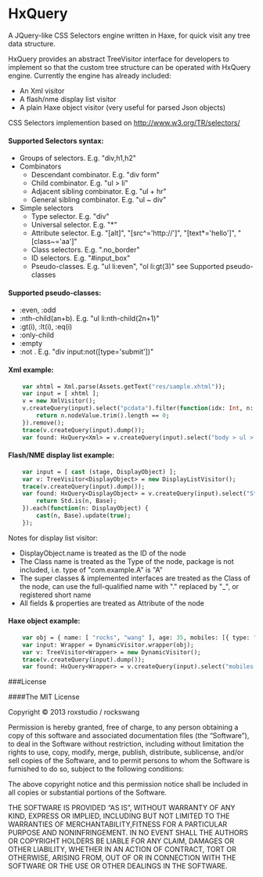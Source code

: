 HxQuery
=======

A JQuery-like CSS Selectors engine written in Haxe, for quick visit any tree data structure.

HxQuery provides an abstract TreeVisitor interface for developers to implement so that the custom tree structure can be operated with HxQuery engine.
Currently the engine has already included: 

* An Xml visitor
* A flash/nme display list visitor
* A plain Haxe object visitor (very useful for parsed Json objects)

CSS Selectors implemention based on http://www.w3.org/TR/selectors/

#### Supported Selectors syntax:

* Groups of selectors. E.g. "div,h1,h2"
* Combinators
  * Descendant combinator. E.g. "div form"
  * Child combinator. E.g. "ul > li"
  * Adjacent sibling combinator. E.g. "ul + hr"
  * General sibling combinator. E.g. "ul ~ div"
* Simple selectors
  * Type selector. E.g. "div"
  * Universal selector. E.g. "*"
  * Attribute selector. E.g. "[alt]", "[src^='http://']", "[text*='hello']", "[class~='aa']"
  * Class selectors. E.g. ".no_border"
  * ID selectors. E.g. "#input_box"
  * Pseudo-classes. E.g. "ul li:even", "ol li:gt(3)" see Supported pseudo-classes

#### Supported pseudo-classes:

* :even, :odd
* :nth-child(an+b). E.g. "ul li:nth-child(2n+1)"
* :gt(i), :lt(i), :eq(i)
* :only-child
* :empty
* :not . E.g. "div input:not([type='submit'])"
  
#### Xml example:

```haxe
    var xhtml = Xml.parse(Assets.getText("res/sample.xhtml"));
    var input = [ xhtml ];
    v = new XmlVisitor();
    v.createQuery(input).select("pcdata").filter(function(idx: Int, n: Xml) : Bool {
        return n.nodeValue.trim().length == 0;
    }).remove();
    trace(v.createQuery(input).dump());
    var found: HxQuery<Xml> = v.createQuery(input).select("body > ul > li");
```

#### Flash/NME display list example:

```haxe
    var input = [ cast (stage, DisplayObject) ];
    var v: TreeVisitor<DisplayObject> = new DisplayListVisitor();
    trace(v.createQuery(input).dump());
    var found: HxQuery<DisplayObject> = v.createQuery(input).select("Stage Circle").filter(function(_, n: DisplayObject) {
        return Std.is(n, Base);
    }).each(function(n: DisplayObject) {
        cast(n, Base).update(true);
    });
```

Notes for display list visitor:
* DisplayObject.name is treated as the ID of the node
* The Class name is treated as the Type of the node, package is not included, i.e. type of "com.example.A" is "A"
* The super classes & implemented interfaces are treated as the Class of the node, can use the full-qualified name with "." replaced by "_", or registered short name
* All fields & properties are treated as Attribute of the node

#### Haxe object example:

```haxe
    var obj = { name: [ "rocks", "wang" ], age: 35, mobiles: [{ type: "xiaomi", no: "1111" }, { type: "c8500" }] };
    var input: Wrapper = DynamicVisitor.wrapper(obj);
    var v: TreeVisitor<Wrapper> = new DynamicVisitor();
    trace(v.createQuery(input).dump());
    var found: HxQuery<Wrapper> = v.createQuery(input).select("mobiles > :not([no])");
```

###License

####The MIT License

Copyright © 2013 roxstudio / rockswang

Permission is hereby granted, free of charge, to any person obtaining a copy of this software and associated documentation files (the “Software”), to deal in the Software without restriction, including without limitation the rights to use, copy, modify, merge, publish, distribute, sublicense, and/or sell copies of the Software, and to permit persons to whom the Software is furnished to do so, subject to the following conditions:

The above copyright notice and this permission notice shall be included in all copies or substantial portions of the Software.

THE SOFTWARE IS PROVIDED “AS IS”, WITHOUT WARRANTY OF ANY KIND, EXPRESS OR IMPLIED, INCLUDING BUT NOT LIMITED TO THE WARRANTIES OF MERCHANTABILITY,FITNESS FOR A PARTICULAR PURPOSE AND NONINFRINGEMENT. IN NO EVENT SHALL THE AUTHORS OR COPYRIGHT HOLDERS BE LIABLE FOR ANY CLAIM, DAMAGES OR OTHER LIABILITY, WHETHER IN AN ACTION OF CONTRACT, TORT OR OTHERWISE, ARISING FROM, OUT OF OR IN CONNECTION WITH THE SOFTWARE OR THE USE OR OTHER DEALINGS IN THE SOFTWARE.
